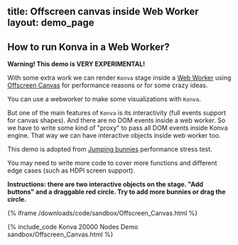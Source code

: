 title: Offscreen canvas inside Web Worker
layout: demo_page
---

## How to run Konva in a Web Worker?

**Warning! This demo is VERY EXPERIMENTAL!**

With some extra work we can render `Konva` stage inside a [Web Worker](https://developer.mozilla.org/en-US/docs/Web/API/Worker) using [Offscreen Canvas](https://developer.mozilla.org/en-US/docs/Web/API/OffscreenCanvas) for performance reasons or for some crazy ideas.

You can use a webworker to make some visualizations with `Konva`.

But one of the main features of `Konva` is its interactivity (full events support for canvas shapes). And there are no DOM events inside a web worker. So we have to write some kind of "proxy" to pass all DOM events inside Konva engine. That way we can have interactive objects inside web worker too.

This demo is adopted from [Jumping bunnies](/docs/sandbox/Jumping_Bunnies.htm) performance stress test.

You may need to write more code to cover more functions and different edge cases (such as HDPI screen support).

**Instructions: there are two interactive objects on the stage. "Add buttons" and a draggable red circle. Try to add more bunnies or drag the circle.**


{% iframe /downloads/code/sandbox/Offscreen_Canvas.html %}

{% include_code Konva 20000 Nodes Demo sandbox/Offscreen_Canvas.html %}
